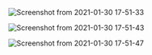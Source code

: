 ![Screenshot from 2021-01-30 17-51-33](https://user-images.githubusercontent.com/66414908/106356764-e2805b00-6323-11eb-801f-d30d7e13c504.png)

![Screenshot from 2021-01-30 17-51-43](https://user-images.githubusercontent.com/66414908/106356777-f461fe00-6323-11eb-9a1f-9b0c5f5ebcdc.png)


![Screenshot from 2021-01-30 17-51-47](https://user-images.githubusercontent.com/66414908/106356786-ffb52980-6323-11eb-8402-809d12833145.png)
